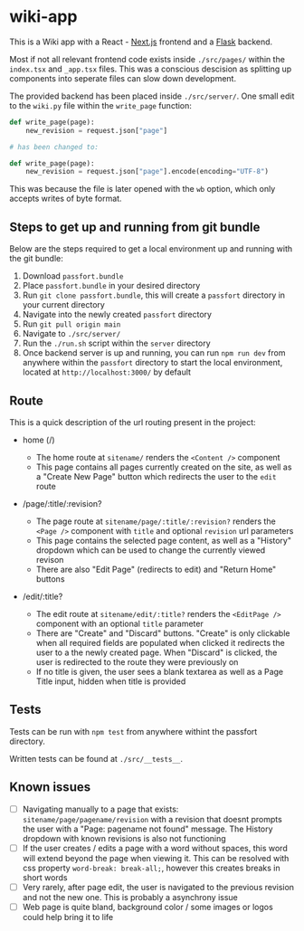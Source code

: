 # wiki-app

This is a Wiki app with a React - [Next.js](https://nextjs.org/) frontend and a [Flask](https://flask.palletsprojects.com/en/2.3.x/) backend.

Most if not all relevant frontend code exists inside `./src/pages/` within the `index.tsx` and `_app.tsx` files.
This was a conscious descision as splitting up components into seperate files can slow down development.

The provided backend has been placed inside `./src/server/`. One small edit to the `wiki.py` file within the `write_page` function:

```python
def write_page(page):
    new_revision = request.json["page"]

# has been changed to:

def write_page(page):
    new_revision = request.json["page"].encode(encoding="UTF-8")
```

This was because the file is later opened with the `wb` option, which only accepts writes of byte format.

## Steps to get up and running from git bundle

Below are the steps required to get a local environment up and running with the git bundle:

1. Download `passfort.bundle`
2. Place `passfort.bundle` in your desired directory
3. Run `git clone passfort.bundle`, this will create a `passfort` directory in your current directory
4. Navigate into the newly created `passfort` directory
5. Run `git pull origin main`
6. Navigate to `./src/server/`
7. Run the `./run.sh` script within the `server` directory
8. Once backend server is up and running, you can run `npm run dev` from anywhere within the `passfort`
   directory to start the local environment, located at `http://localhost:3000/` by default

## Route

This is a quick description of the url routing present in the project:

-   home (/)

    -   The home route at `sitename/` renders the `<Content />` component
    -   This page contains all pages currently created on the site, as well as a
        "Create New Page" button which redirects the user to the `edit` route

-   /page/:title/:revision?

    -   The page route at `sitename/page/:title/:revision?` renders the `<Page />` component with `title` and optional `revision` url parameters
    -   This page contains the selected page content, as well as a "History"
        dropdown which can be used to change the currently viewed revison
    -   There are also "Edit Page" (redirects to edit) and "Return Home" buttons

-   /edit/:title?

    -   The edit route at `sitename/edit/:title?` renders the `<EditPage />` component with an optional `title` parameter
    -   There are "Create" and "Discard" buttons. "Create" is only clickable when all required fields are populated when clicked it redirects
        the user to a the newly created page. When "Discard" is clicked, the user is redirected to the route they were previously on
    -   If no title is given, the user sees a blank textarea as well as a Page Title input, hidden when title is provided

## Tests

Tests can be run with `npm test` from anywhere withint the passfort directory.

Written tests can be found at `./src/__tests__`.

## Known issues

-   [ ] Navigating manually to a page that exists: `sitename/page/pagename/revision` with a revision that doesnt prompts the user with a
        "Page: pagename not found" message. The History dropdown with known revisions is also not functioning
-   [ ] If the user creates / edits a page with a word without spaces, this word will extend beyond the page when viewing it.
        This can be resolved with css property `word-break: break-all;`, however this creates breaks in short words
-   [ ] Very rarely, after page edit, the user is navigated to the previous revision and not the new one. This is probably a asynchrony issue
-   [ ] Web page is quite bland, background color / some images or logos could help bring it to life
